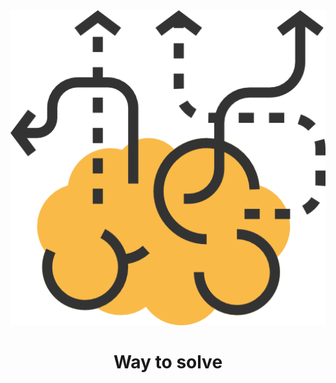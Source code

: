 <div align="center">
    <img src="_assets/brainstorm.png" alt="Image by freepik">
    <h1>Way to solve</h1>
</div>